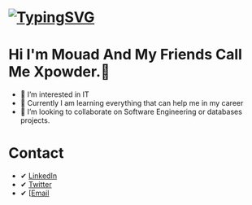 # [![TypingSVG](https://readme-typing-svg.demolab.com?lines=Hey!+You+Are+Welcome+To+My+Profile;My+Name+Is+MOUAD;I+Am+Passionate+About+Coding;I+Learn+By+Doing)](https://git.io/typing-svg)


# Hi I'm Mouad And My Friends Call Me Xpowder.👋


- 👀 I’m interested in IT
- 🌱 Currently I am learning everything that can help me in my career 
- 💞️ I’m looking to collaborate on Software Engineering or databases projects.

# Contact 
* ✔ [LinkedIn](https://www.linkedin.com/in/kadmar-mouad-835b16280/)
* ✔ [Twitter](https://twitter.com/MouadM1031)
* ✔ [[Email](kadmarmouad8@gmail.com)


